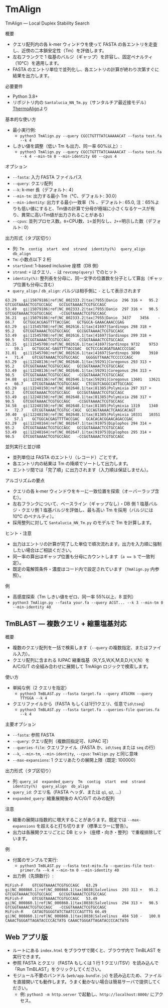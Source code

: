 # TmAlign

TmAlign — Local Duplex Stability Search

概要
- クエリ配列内の各 k-mer ウィンドウを使って FASTA の各エントリを走査し、近傍の二本鎖安定性（Tm）を評価します。
- 左右フランクで 1 塩基のバルジ（ギャップ）を許容し、固定ペナルティ（10°C）を適用します。
- FASTA のエントリ単位で並列化し、各エントリの計算が終わり次第すぐに結果を出力します。

必要要件
- Python 3.8+
- リポジトリ内の `Santalucia_NN_Tm.py`（サンタルチア最近接モデル）[ThermoAlign](https://github.com/drmaize/ThermoAlign)より

基本的な使い方
- 最小実行例:
  - `python3 TmAlign.py --query CGCCTGTTTATCAAAAACAT --fasta test.fa --k 4`
- しきい値を調整（低い Tm も出力、同一率 60%以上）:
  - `python3 TmAlign.py --query CGCCTGTTTATCAAAAACAT --fasta test.fa --k 4 --min-tm 0 --min-identity 60 --cpus 4`

オプション
- `--fasta`: 入力 FASTA ファイルパス
- `--query`: クエリ配列
- `--k`: k-mer 長（デフォルト: 4）
- `--min-tm`: 出力する最小 Tm（°C、デフォルト: 30.0）
- `--min-identity`: 出力する最小一致率（% 、デフォルト: 65.0, 注：65%よりも低い値にすると、Tm値の計算で分母が極端に小さくなるケースが有り、異常に高いTm値が出力されることがある）
- `--cpus`: 並列プロセス数。`0`=CPU数、`1`=並列なし、`2+`=明示した数（デフォルト: 0）

出力形式（タブ区切り）
- 列: `Tm  contig  start  end  strand  identity(%)  query_align  db_align`
- `Tm`: 小数点以下 2 桁
- `start`/`end`: 1-based inclusive 座標（DB 側）
- `strand`: `+` はクエリ、`-` は `revcomp(query)` でのヒット
- `identity(%)`: 整列長を分母に、同一文字の位置数を分子として算出（ギャップ位置も分母に含む）
- `query_align` / `db_align`: バルジは相手側に `-` として表示されます

```
63.29	gi|15079186|ref|NC_002333.2|tax|7955|Danio	296	316	+	95.2	GTCGGTAAAACTCGTGCCAGC	GCCGGTAAAACTCGTGCCAGC
53.49	gi|15079186|ref|NC_002333.2|tax|7955|Danio	297	316	+	90.5	GTCGGTAAAACTCGTGCCAGC	-CCGGTAAAACTCGTGCCAGC
36.21	gi|15079186|ref|NC_002333.2|tax|7955|Danio	3437	3456	-	66.7	GCTGGCACGAGTTTTACCGAC	GCTGGCA-GAAACAAACCGAG
63.29	gi|11545708|ref|NC_002616.1|tax|41697|Sardinops	298	318	+	95.2	GTCGGTAAAACTCGTGCCAGC	GCCGGTAAAACTCGTGCCAGC
53.49	gi|11545708|ref|NC_002616.1|tax|41697|Sardinops	299	318	+	90.5	GTCGGTAAAACTCGTGCCAGC	-CCGGTAAAACTCGTGCCAGC
32.15	gi|11545708|ref|NC_002616.1|tax|41697|Sardinops	9732	9753	-	59.1	GCTGGCAC-GAGTTTTACCGAC	GCTCCCACAGATGAACCCCGAC
31.01	gi|11545708|ref|NC_002616.1|tax|41697|Sardinops	3890	3910	+	71.4	GTCGGTAAAACTCGTGCCAGC	GGGGGTTAAACTCCCCCCAGC
63.29	gi|12248136|ref|NC_002646.1|tax|59291|Coregonus	293	313	+	95.2	GTCGGTAAAACTCGTGCCAGC	GCCGGTAAAACTCGTGCCAGC
53.49	gi|12248136|ref|NC_002646.1|tax|59291|Coregonus	294	313	+	90.5	GTCGGTAAAACTCGTGCCAGC	-CCGGTAAAACTCGTGCCAGC
34.88	gi|12248136|ref|NC_002646.1|tax|59291|Coregonus	13601	13621	+	66.7	GTCGGTAAAACTCGTGCCAGC	CTCGGTCAGGCCATTGCCAGC
63.29	gi|12248150|ref|NC_002648.1|tax|81385|Polymixia	297	317	+	95.2	GTCGGTAAAACTCGTGCCAGC	GCCGGTAAAACTCGTGCCAGC
53.49	gi|12248150|ref|NC_002648.1|tax|81385|Polymixia	298	317	+	90.5	GTCGGTAAAACTCGTGCCAGC	-CCGGTAAAACTCGTGCCAGC
34.58	gi|12248150|ref|NC_002648.1|tax|81385|Polymixia	1319	1340	+	72.7	GTCGGTAAAACTCGTGC-CAGC	GCCAGTAAAACTCAAGCACAGT
30.40	gi|12248150|ref|NC_002648.1|tax|81385|Polymixia	10331	10351	-	57.1	GCTGGCACGAGTTTTACCGAC	GCACACACGGAACAGACCGAC
63.29	gi|12248164|ref|NC_002647.1|tax|91975|Diplophos	294	314	+	95.2	GTCGGTAAAACTCGTGCCAGC	GCCGGTAAAACTCGTGCCAGC
53.49	gi|12248164|ref|NC_002647.1|tax|91975|Diplophos	295	314	+	90.5	GTCGGTAAAACTCGTGCCAGC	-CCGGTAAAACTCGTGCCAGC
```

並列実行と並び順
- 並列単位は FASTA のエントリ（レコード）ごとです。
- 各エントリ内の結果は Tm の降順でソートして出力します。
- エントリ間では「完了順」に出力されます（入力順は保証しません）。

アルゴリズムの要点
- クエリの各 k-mer ウィンドウをキーに一致位置を探索（オーバーラップ含む）。
- 左右フランクについて、ベースライン（ギャップなし）・DB 側 1 塩基バルジ・クエリ側 1 塩基バルジを評価し、最も高い Tm を採用（バルジには 10°C のペナルティ）。
- 採用整列に対して `Santalucia_NN_Tm.py` のモデルで Tm を計算します。

ヒント・注意
- 出力はエントリの計算が完了した単位で順次流れます。出力を入力順に強制したい場合はご相談ください。
- 同一率の算出はギャップ位置も分母にカウントします（`a == b` で一致判定）。
- 既定の電解質条件・濃度はコード内で設定されています（`TmAlign.py` 内参照）。

例
- 高感度探索（Tm しきい値をゼロ、同一率 55%以上、8 並列）
 - `python3 TmAlign.py --fasta your.fa --query ACGT... --k 3 --min-tm 0 --min-identity 40`

## TmBLAST — 複数クエリ + 縮重塩基対応

概要
- 複数のクエリ配列を一括で検索します（`--query` の複数指定、またはファイル入力）。
- クエリ配列に含まれる IUPAC 縮重塩基（R,Y,S,W,K,M,B,D,H,V,N）を A/C/G/T の全組み合わせに展開して TmAlign ロジックで検索します。

使い方
- 単純な例（2 クエリを指定）
  - `python3 TmBLAST.py --fasta target.fa --query ATGCRN --query TTYGGA --k 4`
- クエリファイルから（FASTA もしくは1行1クエリ、任意で`id\tseq`）
  - `python3 TmBLAST.py --fasta target.fa --queries-file queries.fa --k 4`

主要オプション
- `--fasta`: 参照 FASTA
- `--query`: クエリ配列（複数回指定可、IUPAC 可）
- `--queries-file`: クエリファイル（FASTA か、`id\tseq` または `seq` の行）
- `--k`, `--min-tm`, `--min-identity`, `--cpus`: `TmAlign.py` と同じ意味
- `--max-expansions`: 1 クエリあたりの展開上限（既定: 100000）

出力形式（タブ区切り）
- 列: `query_id  expanded_query  Tm  contig  start  end  strand  identity(%)  query_align  db_align`
- `query_id`: クエリ名（FASTA ヘッダ、または `q1`, `q2`, ...）
- `expanded_query`: 縮重展開後の A/C/G/T のみの配列

注意
- 縮重の展開は指数的に増大することがあります。既定では `--max-expansions` を超えると打ち切ります（標準エラーに警告）。
- 出力は各展開クエリごとに DB ヒット（座標・向き・整列）で重複排除しています。

例
- 付属のサンプルで実行:
  - `python3 TmBLAST.py --fasta test-mito.fa --queries-file test-primer.fa --k 4 --min-tm 0 --min-identity 40`
 - 出力例（先頭数行）:
```
MiFish-F	GTCGGTAAAACTCGTGCCAGC	63.29	gi|NC_000860.1|ref|NC_000860.1|tax|8038|Salvelinus	293	313	+	95.2	GTCGGTAAAACTCGTGCCAGC	GCCGGTAAAACTCGTGCCAGC
MiFish-F	GTCGGTAAAACTCGTGCCAGC	53.49	gi|NC_000860.1|ref|NC_000860.1|tax|8038|Salvelinus	294	313	+	90.5	GTCGGTAAAACTCGTGCCAGC	-CCGGTAAAACTCGTGCCAGC
MiFish-R	CATAGTGGGGTATCTAATCCCAGTTTG	66.49	gi|NC_000860.1|ref|NC_000860.1|tax|8038|Salvelinus	484	510	-	100.0	CAAACTGGGATTAGATACCCCACTATG	CAAACTGGGATTAGATACCCCACTATG
```

## Web アプリ版

- ルートにある `index.html` をブラウザで開くと、ブラウザ内で TmBLAST を実行できます。
- 参照 FASTA とクエリ（FASTA もしくは 1 行 1 クエリ/TSV）を読み込んで「Run TmBLAST」をクリックしてください。
- モジュール不要のバンドル (`web/app.bundle.js`) を読み込むため、ファイルを直接開いても動作します。うまく動かない場合は簡易サーバで提供してください。
  - 例: `python3 -m http.server` で起動し、`http://localhost:8000/` にアクセス。
